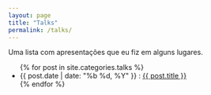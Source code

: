 ```yaml
---
layout: page
title: "Talks"
permalink: /talks/
---
```


Uma lista com apresentações que eu fiz em alguns lugares.

<ul class="posts">
    {% for post in site.categories.talks %}
        <li>
            <span class="post-date">{{ post.date | date: "%b %d, %Y" }}</span>
            :
            <a class="post-link" href="{{ post.url }}">{{ post.title }}</a>
        </li>
    {% endfor %}
</ul>
